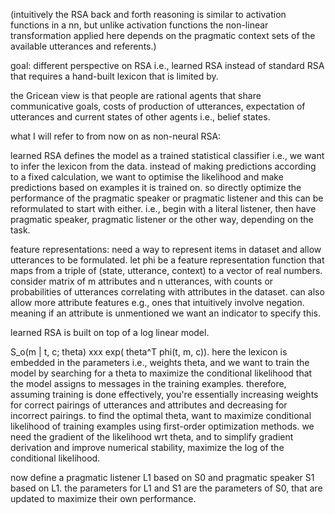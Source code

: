 (intuitively the RSA back and forth reasoning is similar to activation functions in a nn, but unlike activation functions the non-linear transformation applied here depends on the pragmatic context sets of the available utterances and referents.)

goal: different perspective on RSA i.e., learned RSA instead of standard RSA that requires a hand-built lexicon that is limited by. 

the Gricean view is that people are rational agents that share communicative goals, costs of production of utterances, expectation of utterances and current states of other agents i.e., belief states.

what I will refer to from now on as non-neural RSA:

learned RSA defines the model as a trained statistical classifier i.e., we want to infer the lexicon from the data. instead of making predictions according to a fixed calculation, we want to optimise the likelihood and make predictions based on examples it is trained on. so directly optimize the performance of the pragmatic speaker or pragmatic listener and this can be reformulated to start with either. i.e., begin with a literal listener, then have pragmatic speaker, pragmatic listener or the other way, depending on the task. 

feature representations: need a way to represent items in dataset and allow utterances to be formulated. let phi be a feature representation function that maps from a triple of (state, utterance, context) to a vector of real numbers. consider matrix of m attributes and n utterances, with counts or probabilities of utterances correlating with attributes in the dataset. can also allow more attribute features e.g., ones that intuitively involve negation. meaning if an attribute is unmentioned we want an indicator to specify this.

learned RSA is built on top of a log linear model. 

S_o(m | t, c; theta) xxx exp( theta^T phi(t, m, c)). here the lexicon is embedded in the parameters i.e., weights theta, and we want to train the model by searching for a theta to maximize the conditional likelihood that the model assigns to messages in the training examples. therefore, assuming training is done effectively, you're essentially increasing weights for correct pairings of utterances and attributes and decreasing for incorrect pairings. to find the optimal theta, want to maximize conditional likelihood of training examples using first-order optimization methods. we need the gradient of the likelihood wrt theta, and to simplify gradient derivation and improve numerical stability, maximize the log of the conditional likelihood. 

now define a pragmatic listener L1 based on S0 and pragmatic speaker S1 based on L1. the parameters for L1 and S1 are the parameters of S0, that are updated to maximize their own performance.
